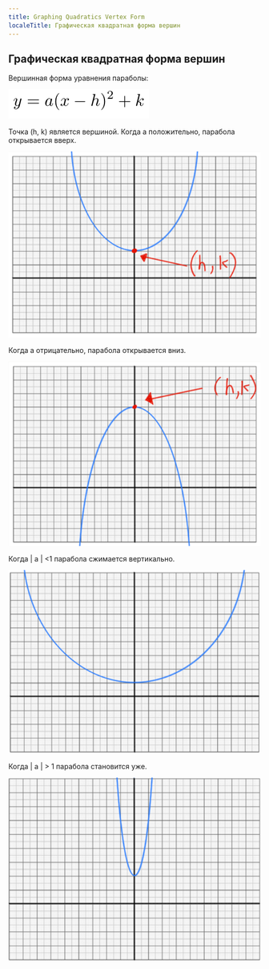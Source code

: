 ```yaml
---
title: Graphing Quadratics Vertex Form
localeTitle: Графическая квадратная форма вершин
---
```

## Графическая квадратная форма вершин

Вершинная форма уравнения параболы:

![Формула, показывающая y, равна времени (x минус h) -значению плюс k](https://github.com/codersc/freeCodeCamp-article-images/blob/master/art3img1.png?raw=true)

Точка (h, k) является вершиной. Когда a положительно, парабола открывается вверх.

![Парабола (u-образный график) с наименьшей точкой (вершиной), отмеченной (h, k)](https://github.com/codersc/freeCodeCamp-article-images/blob/master/art3img2.png?raw=true)

Когда а отрицательно, парабола открывается вниз.

![Перевернутая парабола (u-образный график) с наивысшей точкой (вершиной), отмеченной (h, k)](https://github.com/codersc/freeCodeCamp-article-images/blob/master/art3img4.png?raw=true)

Когда | a | <1 парабола сжимается вертикально.

![Более широкая версия параболы (u-образный график)](https://github.com/codersc/freeCodeCamp-article-images/blob/master/art3img5.png?raw=true)

Когда | a | > 1 парабола становится уже.

![Узкая версия параболы (u-образный график)](https://github.com/codersc/freeCodeCamp-article-images/blob/master/art3img6.png?raw=true)
